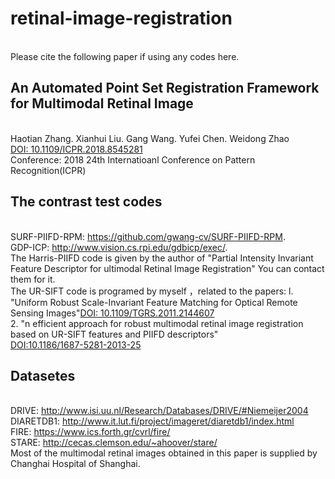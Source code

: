 # retinal-image-registration
<br>Please cite the following paper if using any codes here.
## An Automated Point Set Registration Framework for Multimodal Retinal Image
<br>Haotian Zhang. Xianhui Liu. Gang Wang. Yufei Chen. Weidong Zhao<br>
[DOI: 10.1109/ICPR.2018.8545281](https://ieeexplore.ieee.org/document/8545281 "")
<br>Conference: 2018 24th Internatioanl Conference on Pattern Recognition(ICPR)
## The contrast test codes
<br>SURF-PIIFD-RPM: https://github.com/gwang-cv/SURF-PIIFD-RPM.
<br>GDP-ICP: http://www.vision.cs.rpi.edu/gdbicp/exec/.
<br>The Harris-PIIFD code is given by the author of "Partial Intensity Invariant Feature Descriptor for ultimodal Retinal Image Registration" You can contact them for it.
<br>The UR-SIFT code is programed by myself ，related to the papers: l. "Uniform Robust Scale-Invariant Feature Matching for Optical Remote Sensing Images"[DOI: 10.1109/TGRS.2011.2144607](https://ieeexplore.ieee.org/document/5782957 "")
<br>2. "n efficient approach for robust multimodal retinal image registration based on UR-SIFT features and PIIFD descriptors"
<br>[DOI:10.1186/1687-5281-2013-25](https://jivp-eurasipjournals.springeropen.com/articles/10.1186/1687-5281-2013-25) 
## Datasetes
<br>DRIVE: http://www.isi.uu.nl/Research/Databases/DRIVE/#Niemeijer2004
<br>DIARETDB1: http://www.it.lut.fi/project/imageret/diaretdb1/index.html
<br>FIRE: https://www.ics.forth.gr/cvrl/fire/
<br>STARE: http://cecas.clemson.edu/~ahoover/stare/
<br>Most of the multimodal retinal images obtained in this paper is supplied by Changhai Hospital of Shanghai.
